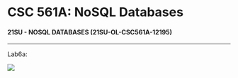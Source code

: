 # CSC 561A: NoSQL Databases

#### 21SU - NOSQL DATABASES (21SU-OL-CSC561A-12195)

---

Lab6a:

<img src="https://csc570e.uis.edu/api/badges/CSC561A-420215/scrah2/status.svg?branch=master">

